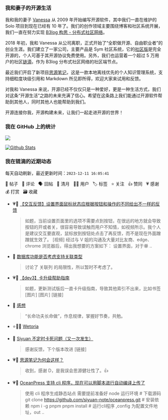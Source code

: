 ### 我和妻子的开源生活

我和我的妻子 [Vanessa](https://github.com/Vanessa219) 从 2009 年开始编写开源软件，其中我们一直在维护的 Solo 项目到现在已经有 10 年了。我们的创作领域主要围绕博客和社区系统开展，我们一直在努力实现 [B3log 构思 - 分布式社区网络](https://ld246.com/article/1546941897596)。

2018 年初，我和 Vanessa 从公司离职，正式开始了“全职做开源、自由职业者”的创业生涯。我们建立了一家公司，主要产品是 Sym 社区系统，它的[社区版](https://github.com/88250/symphony)是完全开源的，个人可基于其开源协议免费使用。另外，我们也运营着一个超过 5 万用户的社区[链滴](https://ld246.com)，作为 B3log 分布式社区网络的社区端节点。

最近我们开启了新项目[思源笔记](https://github.com/siyuan-note/siyuan)，这是一款本地离线优先的个人知识管理系统，支持细粒度块级引用和 Markdown 所见即所得，欢迎大家来试用和反馈。

对我和 Vanessa 来说，开源已经不仅仅只是一种爱好，更是一种生活方式，我们对这条“开源生活”之路的未来充满了信心。希望在这条路上我们能通过开源软件帮助到其他人，同时其他人也能帮助到我们。

开源连接你我，开源构建未来，让我们一起走进开源的世界！

### 我在 GitHub 上的统计

<a title="Hits" target="_blank" href="https://github.com/88250/88250"><img src="https://hits.b3log.org/88250/88250.svg"></a>

[![Github Stats](https://github-readme-stats.vercel.app/api?username=88250&theme=tokyonight&show_icons=true)](https://github.com/88250)

<!--events start -->

### 我在链滴的近期动态

每天自动刷新，最近更新时间：`2023-12-11 16:05:41`

📝 帖子 &nbsp; 💬 评论 &nbsp; 🗣 回帖 &nbsp; 🌙 清月 &nbsp; 👨‍💻 用户 &nbsp; 🏷️ 标签 &nbsp; ⭐️ 关注 &nbsp; 👍 赞同 &nbsp; 💗 感谢 &nbsp; 💰 打赏 &nbsp; 🗃 收藏

* 💗📝 [【交互反馈】设置界面鼠标状态应根据按钮和操作的不同给出不一样的反馈](https://ld246.com/article/1702216228395)

  > 如题，当前设置页面里的选项不需要点到按钮，在很远的地方就会导致按钮的开或者关，很容易导致误触而用户不知情，如视频所示。我个人是建议交互要直观，鼠标放到按钮处点击了再反馈，而不是现在外面蹭蹭就生效了。 [视频] 经过与 V 姐的沟通及大量对比友商、edge、chrome 浏览器后，得出我想要的方案如下： 设置界面，对于单 ..
* 💬 [数据库功能是否考虑支持关联类型](https://ld246.com/article/1700737555804/comment/1702214815582#comments)

  > 讨论了 关联列 的局限性，所以暂时不考虑了。
* 💗📝 [【dev3】卡升级帮助指南](https://ld246.com/article/1702206997666)

  > 如题，更新测试版后一直卡升级指南，导致其他索引不出来，比如书签 [图片] [图片] [链接]
* 💬 [感想](https://ld246.com/article/1702199734753/comment/1702200095565#comments)

  > “长命功夫长命做”，作息规律，掌握好节奏，共勉。
* ⭐️👨‍💻 [Wetoria](https://ld246.com/member/Wetoria)

  > 
* 💬 [Siyuan 不定时卡死问题（又一次发生）](https://ld246.com/article/1702131420778/comment/1702132268845#comments)

  > 感谢反馈，下个版本改进 [链接]
* 💗💬 [思源笔记为何会这样？](https://ld246.com/article/1702087889138/comment/1702125033297#comments)

  > 收到，感谢 D，是我误会思源健壮性了。👍
* 💗📝 [OceanPress 支持 cli 程序，现在可以用脚本进行自动编译上传了](https://ld246.com/article/1702120308689)

  > 使用 cli 程序生成静态站点 需要提前准备好 node 运行环境 # 下载源码 git clone https://github.com/siyuan-note/oceanpress.git # 安装依赖 npm i -g pnpm pnpm install # 运行cli程序 ,config 为配置文件地址，out ..


<!--events end -->
